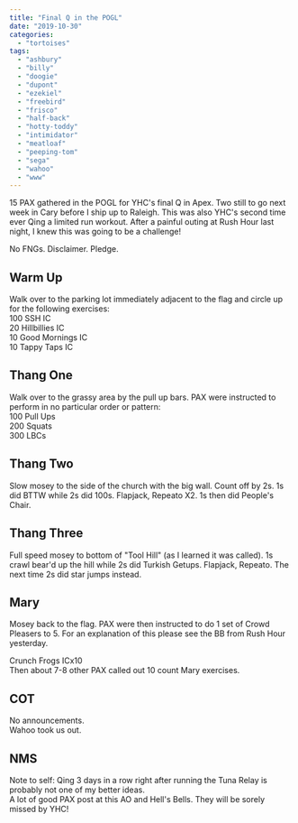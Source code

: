 ```yaml
---
title: "Final Q in the POGL"
date: "2019-10-30"
categories: 
  - "tortoises"
tags: 
  - "ashbury"
  - "billy"
  - "doogie"
  - "dupont"
  - "ezekiel"
  - "freebird"
  - "frisco"
  - "half-back"
  - "hotty-toddy"
  - "intimidator"
  - "meatloaf"
  - "peeping-tom"
  - "sega"
  - "wahoo"
  - "www"
---
```


15 PAX gathered in the POGL for YHC's final Q in Apex. Two still to go next week in Cary before I ship up to Raleigh. This was also YHC's second time ever Qing a limited run workout. After a painful outing at Rush Hour last night, I knew this was going to be a challenge!  
  
No FNGs. Disclaimer. Pledge.

## Warm Up

Walk over to the parking lot immediately adjacent to the flag and circle up for the following exercises:  
100 SSH IC  
20 Hillbillies IC  
10 Good Mornings IC  
10 Tappy Taps IC

## Thang One

Walk over to the grassy area by the pull up bars. PAX were instructed to perform in no particular order or pattern:  
100 Pull Ups  
200 Squats  
300 LBCs

## Thang Two

Slow mosey to the side of the church with the big wall. Count off by 2s. 1s did BTTW while 2s did 100s. Flapjack, Repeato X2. 
1s then did People's Chair.

## Thang Three

Full speed mosey to bottom of "Tool Hill" (as I learned it was called). 1s crawl bear'd up the hill while 2s did Turkish Getups. Flapjack, Repeato. The next time 2s did star jumps instead.

## Mary

Mosey back to the flag. PAX were then instructed to do 1 set of Crowd Pleasers to 5. For an explanation of this please see the BB from Rush Hour yesterday.  
  
Crunch Frogs ICx10  
Then about 7-8 other PAX called out 10 count Mary exercises.

## COT

No announcements.  
Wahoo took us out.

## NMS

Note to self: Qing 3 days in a row right after running the Tuna Relay is probably not one of my better ideas.  
A lot of good PAX post at this AO and Hell's Bells. They will be sorely missed by YHC!
